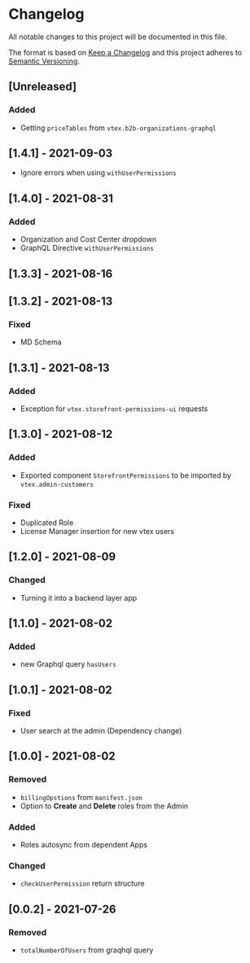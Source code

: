 # Changelog

All notable changes to this project will be documented in this file.

The format is based on [Keep a Changelog](http://keepachangelog.com/en/1.0.0/)
and this project adheres to [Semantic Versioning](http://semver.org/spec/v2.0.0.html).

## [Unreleased]

### Added
- Getting `priceTables` from `vtex.b2b-organizations-graphql`

## [1.4.1] - 2021-09-03

- Ignore errors when using `withUserPermissions`
## [1.4.0] - 2021-08-31

### Added
- Organization and Cost Center dropdown
- GraphQL Directive `withUserPermissions`
## [1.3.3] - 2021-08-16

## [1.3.2] - 2021-08-13

### Fixed
- MD Schema
## [1.3.1] - 2021-08-13

### Added
- Exception for `vtex.storefront-permissions-ui` requests

## [1.3.0] - 2021-08-12

### Added
- Exported component `StorefrontPermissions` to be imported by `vtex.admin-customers`

### Fixed
- Duplicated Role
- License Manager insertion for new vtex users
## [1.2.0] - 2021-08-09

### Changed
- Turning it into a backend layer app
## [1.1.0] - 2021-08-02

### Added
- new Graphql query `hasUsers`
## [1.0.1] - 2021-08-02

### Fixed
- User search at the admin (Dependency change)

## [1.0.0] - 2021-08-02

### Removed
- `billingOpstions` from `manifest.json`
- Option to **Create** and **Delete** roles from the Admin

### Added
- Roles autosync from dependent Apps

### Changed
- `checkUserPermission` return structure
## [0.0.2] - 2021-07-26

### Removed
- `totalNumberOfUsers` from graqhql query
